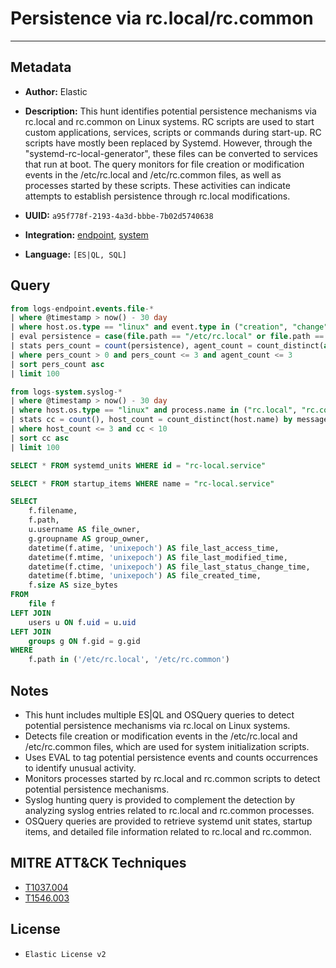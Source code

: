 # Persistence via rc.local/rc.common

---

## Metadata

- **Author:** Elastic
- **Description:** This hunt identifies potential persistence mechanisms via rc.local and rc.common on Linux systems. RC scripts are used to start custom applications, services, scripts or commands during start-up. RC scripts have mostly been replaced by Systemd. However, through the "systemd-rc-local-generator", these files can be converted to services that run at boot. The query monitors for file creation or modification events in the /etc/rc.local and /etc/rc.common files, as well as processes started by these scripts. These activities can indicate attempts to establish persistence through rc.local modifications.

- **UUID:** `a95f778f-2193-4a3d-bbbe-7b02d5740638`
- **Integration:** [endpoint](https://docs.elastic.co/integrations/endpoint), [system](https://docs.elastic.co/integrations/system)
- **Language:** `[ES|QL, SQL]`

## Query

```sql
from logs-endpoint.events.file-*
| where @timestamp > now() - 30 day
| where host.os.type == "linux" and event.type in ("creation", "change") and (file.path == "/etc/rc.local" or file.path == "/etc/rc.common")
| eval persistence = case(file.path == "/etc/rc.local" or file.path == "/etc/rc.common", process.name, null)
| stats pers_count = count(persistence), agent_count = count_distinct(agent.id) by process.executable
| where pers_count > 0 and pers_count <= 3 and agent_count <= 3
| sort pers_count asc
| limit 100
```

```sql
from logs-system.syslog-*
| where @timestamp > now() - 30 day
| where host.os.type == "linux" and process.name in ("rc.local", "rc.common")
| stats cc = count(), host_count = count_distinct(host.name) by message
| where host_count <= 3 and cc < 10
| sort cc asc
| limit 100
```

```sql
SELECT * FROM systemd_units WHERE id = "rc-local.service"
```

```sql
SELECT * FROM startup_items WHERE name = "rc-local.service"
```

```sql
SELECT
    f.filename,
    f.path,
    u.username AS file_owner,
    g.groupname AS group_owner,
    datetime(f.atime, 'unixepoch') AS file_last_access_time,
    datetime(f.mtime, 'unixepoch') AS file_last_modified_time,
    datetime(f.ctime, 'unixepoch') AS file_last_status_change_time,
    datetime(f.btime, 'unixepoch') AS file_created_time,
    f.size AS size_bytes
FROM
    file f
LEFT JOIN
    users u ON f.uid = u.uid
LEFT JOIN
    groups g ON f.gid = g.gid
WHERE
    f.path in ('/etc/rc.local', '/etc/rc.common')
```

## Notes

- This hunt includes multiple ES|QL and OSQuery queries to detect potential persistence mechanisms via rc.local on Linux systems.
- Detects file creation or modification events in the /etc/rc.local and /etc/rc.common files, which are used for system initialization scripts.
- Uses EVAL to tag potential persistence events and counts occurrences to identify unusual activity.
- Monitors processes started by rc.local and rc.common scripts to detect potential persistence mechanisms.
- Syslog hunting query is provided to complement the detection by analyzing syslog entries related to rc.local and rc.common processes.
- OSQuery queries are provided to retrieve systemd unit states, startup items, and detailed file information related to rc.local and rc.common.
## MITRE ATT&CK Techniques

- [T1037.004](https://attack.mitre.org/techniques/T1037/004)
- [T1546.003](https://attack.mitre.org/techniques/T1546/003)

## License

- `Elastic License v2`
